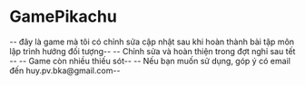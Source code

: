 # GamePikachu
-- đây là game mà tôi có chỉnh sửa cập nhật sau khi hoàn thành bài tập môn lập trình hướng đối tượng--
-- Chỉnh sửa và hoàn thiện trong đợt nghỉ sau tết --
-- Game còn nhiều thiếu sót-- 
-- Nếu bạn muốn sử dụng, góp ý có email đến huy.pv.bka@gmail.com--
